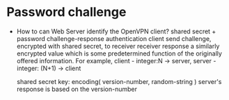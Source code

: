 # Password challenge

- How to can Web Server identify the OpenVPN client?
  shared secret + password challenge-response authentication
  client send challenge, encrypted with shared secret, to receiver
  receiver response a similarly encrypted value which is some predetermined function of the originally offered information.
  For example, client - integer:N -> server, server - integer: (N+1) -> client
  
  shared secret key: encoding( version-number, random-string )
  server's response is based on the version-number
